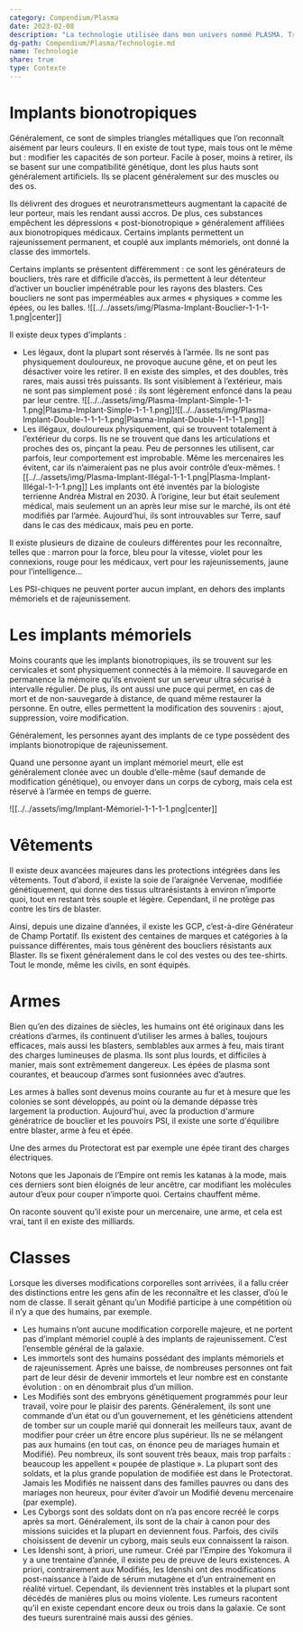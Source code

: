 ```yaml
---
category: Compendium/Plasma
date: 2023-02-08
description: "La technologie utilisée dans mon univers nommé PLASMA. Très inspirée de divers livres de science-fiction tel que « Carbone Modifié » "
dg-path: Compendium/Plasma/Technologie.md
name: Technologie
share: true
type: Contexte
---
```



# Implants bionotropiques

Généralement, ce sont de simples triangles métalliques que l’on reconnaît aisément par leurs couleurs. Il en existe de tout type, mais tous ont le même but : modifier les capacités de son porteur. Facile à poser, moins à retirer, ils se basent sur une compatibilité génétique, dont les plus hauts sont généralement artificiels. Ils se placent généralement sur des muscles ou des os.

Ils délivrent des drogues et neurotransmetteurs augmentant la capacité de leur porteur, mais les rendant aussi accros. De plus, ces substances empêchent les dépressions « post-bionotropique » généralement affiliées aux bionotropiques médicaux. Certains implants permettent un rajeunissement permanent, et couplé aux implants mémoriels, ont donné la classe des immortels.

Certains implants se présentent différemment : ce sont les générateurs de boucliers, très rare et difficile d’accès, ils permettent à leur détenteur d’activer un bouclier impénétrable pour les rayons des blasters. Ces boucliers ne sont pas imperméables aux armes « physiques » comme les épées, ou les balles.
![[../../assets/img/Plasma-Implant-Bouclier-1-1-1-1.png|center]]

Il existe deux types d’implants :
- Les légaux, dont la plupart sont réservés à l’armée. Ils ne sont pas physiquement douloureux, ne provoque aucune gêne, et on peut les désactiver voire les retirer. Il en existe des simples, et des doubles, très rares, mais aussi très puissants. Ils sont visiblement à l’extérieur, mais ne sont pas simplement posé : ils sont légèrement enfoncé dans la peau par leur centre.
  ![[../../assets/img/Plasma-Implant-Simple-1-1-1.png|Plasma-Implant-Simple-1-1-1.png]]![[../../assets/img/Plasma-Implant-Double-1-1-1-1.png|Plasma-Implant-Double-1-1-1-1.png]]
- Les illégaux, douloureux physiquement, qui se trouvent totalement à l’extérieur du corps. Ils ne se trouvent que dans les articulations et proches des os, pinçant la peau. Peu de personnes les utilisent, car parfois, leur comportement est improbable. Même les mercenaires les évitent, car ils n’aimeraient pas ne plus avoir contrôle d’eux-mêmes.
  ![[../../assets/img/Plasma-Implant-Illégal-1-1-1.png|Plasma-Implant-Illégal-1-1-1.png]]
Les implants ont été inventés par la biologiste terrienne Andréa Mistral en 2030. À l’origine, leur but était seulement médical, mais seulement un an après leur mise sur le marché, ils ont été modifiés par l’armée. Aujourd’hui, ils sont introuvables sur Terre, sauf dans le cas des médicaux, mais peu en porte.

Il existe plusieurs de dizaine de couleurs différentes pour les reconnaître, telles que : marron pour la force, bleu pour la vitesse, violet pour les connexions, rouge pour les médicaux, vert pour les rajeunissements, jaune pour l’intelligence…

Les PSI-chiques ne peuvent porter aucun implant, en dehors des implants mémoriels et de rajeunissement.

# Les implants mémoriels

Moins courants que les implants bionotropiques, ils se trouvent sur les cervicales et sont physiquement connectés à la mémoire. Il sauvegarde en permanence la mémoire qu’ils envoient sur un serveur ultra sécurisé à intervalle régulier. De plus, ils ont aussi une puce qui permet, en cas de mort et de non-sauvegarde à distance, de quand même restaurer la personne. En outre, elles permettent la modification des souvenirs : ajout, suppression, voire modification.

Généralement, les personnes ayant des implants de ce type possèdent des implants bionotropique de rajeunissement.

Quand une personne ayant un implant mémoriel meurt, elle est généralement clonée avec un double d’elle-même (sauf demande de modification génétique), ou envoyer dans un corps de cyborg, mais cela est réservé à l’armée en temps de guerre.

![[../../assets/img/Implant-Mémoriel-1-1-1-1.png|center]]
# Vêtements

Il existe deux avancées majeures dans les protections intégrées dans les vêtements. Tout d’abord, il existe la soie de l’araignée Vervenae, modifiée génétiquement, qui donne des tissus ultrarésistants à environ n’importe quoi, tout en restant très souple et légère. Cependant, il ne protège pas contre les tirs de blaster.

Ainsi, depuis une dizaine d’années, il existe les GCP, c’est-à-dire Générateur de Champ Portatif. Ils existent des centaines de marques et catégories à la puissance différentes, mais tous génèrent des boucliers résistants aux Blaster. Ils se fixent généralement dans le col des vestes ou des tee-shirts. Tout le monde, même les civils, en sont équipés.

# Armes

Bien qu’en des dizaines de siècles, les humains ont été originaux dans les créations d’armes, ils continuent d’utiliser les armes à balles, toujours efficaces, mais aussi les blasters, semblables aux armes à feu, mais tirant des charges lumineuses de plasma. Ils sont plus lourds, et difficiles à manier, mais sont extrêmement dangereux. Les épées de plasma sont courantes, et beaucoup d’armes sont fusionnées avec d’autres.

Les armes à balles sont devenus moins courante au fur et à mesure que les colonies se sont développés, au point où la demande dépasse très largement la production. Aujourd'hui, avec la production d'armure génératrice de bouclier et les pouvoirs PSI, il existe une sorte d'équilibre entre blaster, arme à feu et épée.

Une des armes du Protectorat est par exemple une épée tirant des charges électriques.

Notons que les Japonais de l’Empire ont remis les katanas à la mode, mais ces derniers sont bien éloignés de leur ancêtre, car modifiant les molécules autour d’eux pour couper n’importe quoi. Certains chauffent même.

On raconte souvent qu’il existe pour un mercenaire, une arme, et cela est vrai, tant il en existe des milliards.

# Classes

Lorsque les diverses modifications corporelles sont arrivées, il a fallu créer des distinctions entre les gens afin de les reconnaître et les classer, d’où le nom de classe. Il serait gênant qu’un Modifié participe à une compétition où il n’y a que des humains, par exemple.

- Les humains n’ont aucune modification corporelle majeure, et ne portent pas d’implant mémoriel couplé à des implants de rajeunissement. C’est l’ensemble général de la galaxie.
- Les immortels sont des humains possédant des implants mémoriels et de rajeunissement. Après une baisse, de nombreuses personnes ont fait part de leur désir de devenir immortels et leur nombre est en constante évolution : on en dénombrait plus d’un million.
- Les Modifiés sont des embryons génétiquement programmés pour leur travail, voire pour le plaisir des parents. Généralement, ils sont une commande d’un état ou d’un gouvernement, et les généticiens attendent de tomber sur un couple marié qui donnerait les meilleurs taux, avant de modifier pour créer un être encore plus supérieur. Ils ne se mélangent pas aux humains (en tout cas, on énonce peu de mariages humain et Modifié). Peu nombreux, ils sont souvent très beaux, mais trop parfaits : beaucoup les appellent « poupée de plastique ». La plupart sont des soldats, et la plus grande population de modifiée est dans le Protectorat. Jamais les Modifiés ne naissent dans des familles pauvres ou dans des mariages non heureux, pour éviter d’avoir un Modifié devenu mercenaire (par exemple).
- Les Cyborgs sont des soldats dont on n’a pas encore recréé le corps après sa mort. Généralement, ils sont de la chair à canon pour des missions suicides et la plupart en deviennent fous. Parfois, des civils choisissent de devenir un cyborg, mais seuls eux connaissent la raison. 
- Les Idenshi sont, à priori, une rumeur. Créé par l’Empire des Yokomura il y a une trentaine d’année, il existe peu de preuve de leurs existences. A priori, contrairement aux Modifiés, les Idenshi ont des modifications post-naissance à l’aide de sérum mutagène et d’un entrainement en réalité virtuel. Cependant, ils deviennent très instables et la plupart sont décédés de manières plus ou moins violente. Les rumeurs racontent qu’il en existe cependant encore deux ou trois dans la galaxie. Ce sont des tueurs surentrainé mais aussi des génies. 
